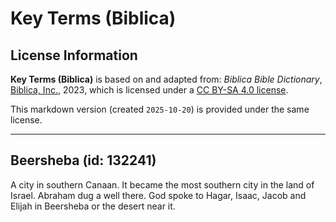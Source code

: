 # Key Terms (Biblica)

## License Information

**Key Terms (Biblica)** is based on and adapted from: _Biblica Bible Dictionary_, [Biblica, Inc.](https://www.biblica.com/), 2023, which is licensed under a [CC BY-SA 4.0 license](https://creativecommons.org/licenses/by-sa/4.0/legalcode.en).

This markdown version (created `2025-10-20`) is provided under the same license.



--------------------------------

## Beersheba (id: 132241)

A city in southern Canaan. It became the most southern city in the land of Israel. Abraham dug a well there. God spoke to Hagar, Isaac, Jacob and Elijah in Beersheba or the desert near it.


